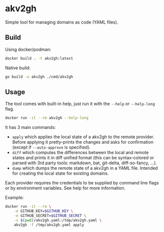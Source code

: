# akv2gh

Simple tool for managing domains as code (YAML files).

## Build

Using docker/podman:

```sh
docker build . -t akv2gh:latest
```

Native build:

```sh
go build -o akv2gh ./cmd/akv2gh
```

## Usage

The tool comes with built-in help, just run it with the `--help` or
`--help-long` flag.

```sh
docker run -it --rm akv2gh --help-long
```

It has 3 main commands:

- `apply` which applies the local state of a akv2gh to the remote
  provider. Before applying it pretty-prints the changes and asks for
  confirmation (except if `--auto-approve` is specified).
- `diff` which computes the differences between the local and remote states and
  prints it in diff unified format (this can be syntax-colored or parsed with
  3rd party tools: markdown, bat, git-delta, diff-so-fancy, ...).
- `dump` which dumps the remote state of a akv2gh in a YAML file. Intended for
  creating the local state for existing domains.

Each provider requires the credentials to be supplied by command line flags or
by environment variables. See help for more information.

Example:

```sh
docker run -it --rm \
    -e GITHUB_KEY=$GITHUB_KEY \
    -e GITHUB_SECRET=$GITHUB_SECRET \
    -v $(pwd)/akv2gh.yaml:/tmp/akv2gh.yaml \
    akv2gh -f /tmp/akv2gh.yaml apply
```
